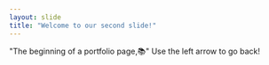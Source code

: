 ```yaml
---
layout: slide
title: "Welcome to our second slide!"
---
```

"The beginning of a portfolio page,:books:"
Use the left arrow to go back!
